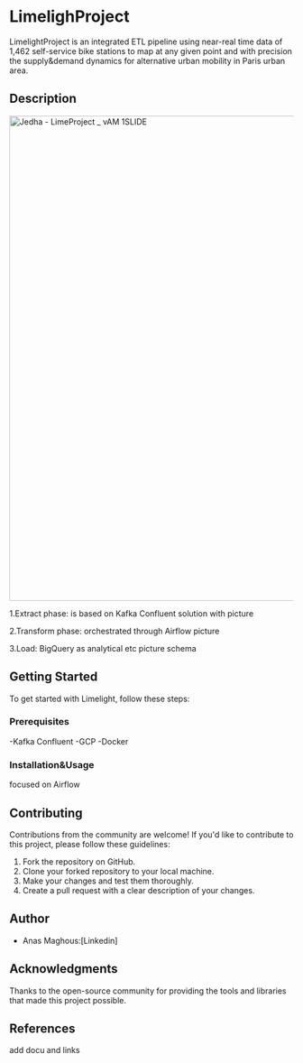 # LimelighProject

LimelightProject is an integrated ETL pipeline using near-real time data of 1,462 self-service bike stations to map at any given point and with precision the supply&demand dynamics for alternative urban mobility in Paris urban area.

## Description

<img width="860" alt="Jedha - LimeProject _ vAM 1SLIDE" src="https://github.com/Anasmgs/LimelightProject/assets/104752748/05dfce61-6120-4149-b05f-daf95fa5e735">

 1.Extract phase: is based on Kafka Confluent solution with 
 picture
 
 2.Transform phase: orchestrated through Airflow
 picture
 
 3.Load: BigQuery as analytical etc
 picture schema

 ## Getting Started

To get started with Limelight, follow these steps:

### Prerequisites
-Kafka Confluent
-GCP
-Docker

### Installation&Usage
focused on Airflow

## Contributing

Contributions from the community are welcome! If you'd like to contribute to this project, please follow these guidelines:

1. Fork the repository on GitHub.
2. Clone your forked repository to your local machine.
3. Make your changes and test them thoroughly.
4. Create a pull request with a clear description of your changes.

## Author

- Anas Maghous:[Linkedin]


## Acknowledgments

Thanks to the open-source community for providing the tools and libraries that made this project possible.

## References

add docu and links
